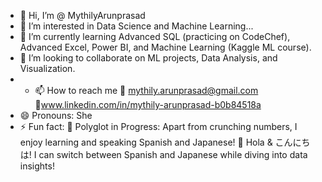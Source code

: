 - 👋 Hi, I’m @ MythilyArunprasad
- 👀 I’m interested in Data Science and Machine Learning...
- 🌱 I’m currently learning Advanced SQL (practicing on CodeChef), Advanced Excel, Power BI, and Machine Learning (Kaggle ML course).
- 💞️ I’m looking to collaborate on  ML projects, Data Analysis, and Visualization.
- - 📫 How to reach me 📧 mythily.arunprasad@gmail.com 🔗www.linkedin.com/in/mythily-arunprasad-b0b84518a
- 😄 Pronouns: She
- ⚡ Fun fact: 🧠 Polyglot in Progress: Apart from crunching numbers, I enjoy learning and speaking Spanish and Japanese!
🎌 Hola & こんにちは! I can switch between Spanish and Japanese while diving into data insights!

<!---
MythilyArunprasad/MythilyArunprasad is a ✨ special ✨ repository because its `README.md` (this file) appears on your GitHub profile.
You can click the Preview link to take a look at your changes.
--->
